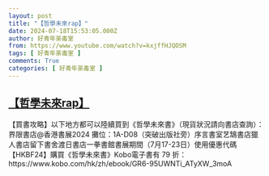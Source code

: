 ```yaml
---
layout: post
title: "【哲學未來rap】"
date: 2024-07-18T15:53:05.000Z
author: 好青年荼毒室
from: https://www.youtube.com/watch?v=kxjffHJQOSM
tags: [ 好青年荼毒室 ]
comments: True
categories: [ 好青年荼毒室 ]
---
```

<!--1721317985000-->
[【哲學未來rap】](https://www.youtube.com/watch?v=kxjffHJQOSM)
------

<div>
【買書攻略】以下地方都可以陸續買到《哲學未來書》（現貨狀況請向書店查詢）：界限書店@香港書展2024 攤位：1A-D08（突破出版社旁）序言書室艺鵠書店獵人書店留下書舍渡日書店一拳書館書展期間（7月17-23日）使用優惠代碼【HKBF24】購買《哲學未來書》Kobo電子書有 79 折：https://www.kobo.com/hk/zh/ebook/GR6-95UWNTi_ATyXW_3moA
</div>

